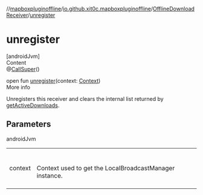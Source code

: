 //[mapboxpluginoffline](../../../index.md)/[io.github.xit0c.mapboxpluginoffline](../index.md)/[OfflineDownloadReceiver](index.md)/[unregister](unregister.md)



# unregister  
[androidJvm]  
Content  
@[CallSuper](https://developer.android.com/reference/kotlin/androidx/annotation/CallSuper.html)()  
  
open fun [unregister](unregister.md)(context: [Context](https://developer.android.com/reference/kotlin/android/content/Context.html))  
More info  


Unregisters this receiver and clears the internal list returned by [getActiveDownloads](get-active-downloads.md).



## Parameters  
  
androidJvm  
  
| | |
|---|---|
| <a name="io.github.xit0c.mapboxpluginoffline/OfflineDownloadReceiver/unregister/#android.content.Context/PointingToDeclaration/"></a>context| <a name="io.github.xit0c.mapboxpluginoffline/OfflineDownloadReceiver/unregister/#android.content.Context/PointingToDeclaration/"></a><br><br>Context used to get the LocalBroadcastManager instance.<br><br>|
  
  




